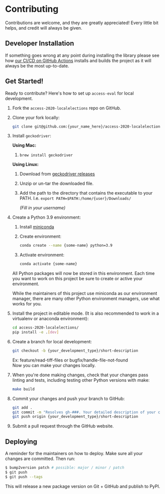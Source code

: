 # Contributing

Contributions are welcome, and they are greatly appreciated! Every little bit
helps, and credit will always be given.

## Developer Installation

If something goes wrong at any point during installing the library please see how
[our CI/CD on GitHub Actions](.github/workflows/build-main.yml) installs and builds the
project as it will always be the most up-to-date.

## Get Started!

Ready to contribute? Here's how to set up `access-eval` for local development.

1. Fork the `access-2020-localelections` repo on GitHub.

2. Clone your fork locally:

    ```bash
    git clone git@github.com:{your_name_here}/access-2020-localelections.git
    ```

3. Install `geckodriver`:

    **Using Mac:**

    1. `brew install geckodriver`

    **Using Linux:**

    1. Download from [geckodriver releases]((https://github.com/mozilla/geckodriver/releases))

    2. Unzip or un-tar the downloaded file.

    3. Add the path to the directory that contains the executable to your PATH.
       I.e. `export PATH=$PATH:/home/{user}/Downloads/`

        _(Fill in your username)_

4. Create a Python 3.9 environment:

    1. Install [miniconda](https://docs.conda.io/en/latest/miniconda.html#latest-miniconda-installer-links)
    
    2. Create environment:

        ```bash
        conda create --name {some-name} python=3.9
        ```

    3. Activate environment:

        ```bash
        conda activate {some-name}
        ```

    All Python packages will now be stored in this environment.
    Each time you want to work on this project be sure to create or active your environment.

    While the maintainers of this project use miniconda as our environment manager,
    there are many other Python environment managers, use what works for you.

5. Install the project in editable mode. (It is also recommended to work in a virtualenv or anaconda environment):

    ```bash
    cd access-2020-localelections/
    pip install -e .[dev]
    ```

6. Create a branch for local development:

    ```bash
    git checkout -b {your_development_type}/short-description
    ```

    Ex: feature/read-tiff-files or bugfix/handle-file-not-found<br>
    Now you can make your changes locally.

7. When you're done making changes, check that your changes pass linting and
   tests, including testing other Python versions with make:

    ```bash
    make build
    ```

8. Commit your changes and push your branch to GitHub:

    ```bash
    git add .
    git commit -m "Resolves gh-###. Your detailed description of your changes."
    git push origin {your_development_type}/short-description
    ```

9. Submit a pull request through the GitHub website.

## Deploying

A reminder for the maintainers on how to deploy.
Make sure all your changes are committed.
Then run:

```bash
$ bump2version patch # possible: major / minor / patch
$ git push
$ git push --tags
```

This will release a new package version on Git + GitHub and publish to PyPI.
